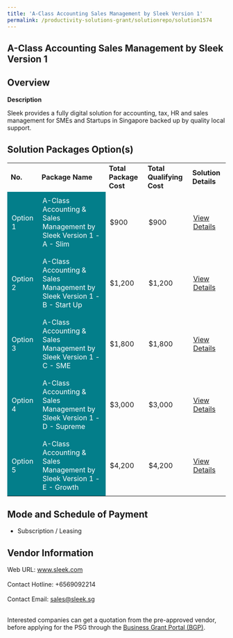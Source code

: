 ```yaml
---
title: 'A-Class Accounting Sales Management by Sleek Version 1'
permalink: /productivity-solutions-grant/solutionrepo/solution1574
---
```


## A-Class Accounting Sales Management by Sleek Version 1

## Overview

**Description**

Sleek provides a fully digital solution for accounting, tax, HR and sales management for SMEs and Startups in Singapore backed up by quality local support.

## Solution Packages Option(s)

<table>
<tr>
<td><b>No.</b></td>
<td><b>Package Name</b></td>
<td><b>Total Package Cost</b></td>
<td><b>Total Qualifying Cost</b></td>
<td><b>Solution Details</b></td>
</tr>
<tr>
<td style='padding: 10px; background-color: #037E8A; color: #FFFFFF;'>Option 1</td>
<td style='padding: 10px; background-color: #037E8A; color: #FFFFFF;'>A-Class Accounting & Sales Management by Sleek Version 1 - A - Slim</td>
<td style='padding: 10px;'>$900</td>
<td style='padding: 10px;'>$900</td>
<td style='padding: 10px;'><a href='https://www.gobusiness.gov.sg/images/psg/DesensitisedSleekTechAnnex3CRwef8April2021_Part_1.pdf' target='_blank'>View Details</a></td>
</tr>
<tr>
<td style='padding: 10px; background-color: #037E8A; color: #FFFFFF;'>Option 2</td>
<td style='padding: 10px; background-color: #037E8A; color: #FFFFFF;'>A-Class Accounting & Sales Management by Sleek Version 1 - B - Start Up</td>
<td style='padding: 10px;'>$1,200</td>
<td style='padding: 10px;'>$1,200</td>
<td style='padding: 10px;'><a href='https://www.gobusiness.gov.sg/images/psg/DesensitisedSleekTechAnnex3CRwef8April2021_Part_2.pdf' target='_blank'>View Details</a></td>
</tr>
<tr>
<td style='padding: 10px; background-color: #037E8A; color: #FFFFFF;'>Option 3</td>
<td style='padding: 10px; background-color: #037E8A; color: #FFFFFF;'>A-Class Accounting & Sales Management by Sleek Version 1 - C - SME</td>
<td style='padding: 10px;'>$1,800</td>
<td style='padding: 10px;'>$1,800</td>
<td style='padding: 10px;'><a href='https://www.gobusiness.gov.sg/images/psg/DesensitisedSleekTechAnnex3CRwef8April2021_Part_3.pdf' target='_blank'>View Details</a></td>
</tr>
<tr>
<td style='padding: 10px; background-color: #037E8A; color: #FFFFFF;'>Option 4</td>
<td style='padding: 10px; background-color: #037E8A; color: #FFFFFF;'>A-Class Accounting & Sales Management by Sleek Version 1 - D - Supreme</td>
<td style='padding: 10px;'>$3,000</td>
<td style='padding: 10px;'>$3,000</td>
<td style='padding: 10px;'><a href='https://www.gobusiness.gov.sg/images/psg/DesensitisedSleekTechAnnex3CRwef8April2021_Part_4.pdf' target='_blank'>View Details</a></td>
</tr>
<tr>
<td style='padding: 10px; background-color: #037E8A; color: #FFFFFF;'>Option 5</td>
<td style='padding: 10px; background-color: #037E8A; color: #FFFFFF;'>A-Class Accounting & Sales Management by Sleek Version 1 - E - Growth</td>
<td style='padding: 10px;'>$4,200</td>
<td style='padding: 10px;'>$4,200</td>
<td style='padding: 10px;'><a href='https://www.gobusiness.gov.sg/images/psg/DesensitisedSleekTechAnnex3CRwef8April2021_Part_5.pdf' target='_blank'>View Details</a></td>
</tr>
</table>

## Mode and Schedule of Payment

 - Subscription / Leasing

## Vendor Information

 Web URL: www.sleek.com <br><br>Contact Hotline: +6569092214 <br><br>Contact Email: sales@sleek.sg <br><br>

Interested companies can get a quotation from the pre-approved vendor, before applying for the PSG through the <a href='https://www.businessgrants.gov.sg/' target='_blank' rel='noopener'>Business Grant Portal (BGP)</a>.

<script src="/jquery/resize-tables.js"></script>
